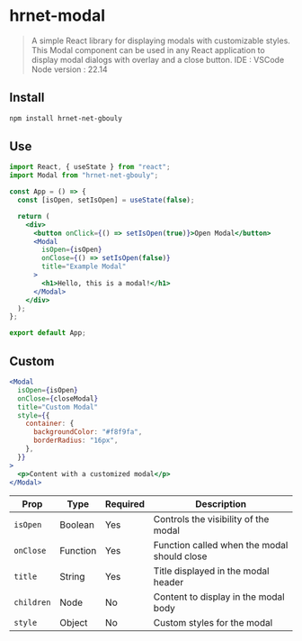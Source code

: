 # hrnet-modal

> A simple React library for displaying modals with customizable styles. This Modal component can be used in any React application to display modal dialogs with overlay and a close button.
> IDE : VSCode
> Node version : 22.14

## Install

```bash
npm install hrnet-net-gbouly
```

## Use

```jsx
import React, { useState } from "react";
import Modal from "hrnet-net-gbouly";

const App = () => {
  const [isOpen, setIsOpen] = useState(false);

  return (
    <div>
      <button onClick={() => setIsOpen(true)}>Open Modal</button>
      <Modal
        isOpen={isOpen}
        onClose={() => setIsOpen(false)}
        title="Example Modal"
      >
        <h1>Hello, this is a modal!</h1>
      </Modal>
    </div>
  );
};

export default App;
```

## Custom

```jsx
<Modal
  isOpen={isOpen}
  onClose={closeModal}
  title="Custom Modal"
  style={{
    container: {
      backgroundColor: "#f8f9fa",
      borderRadius: "16px",
    },
  }}
>
  <p>Content with a customized modal</p>
</Modal>
```

| Prop       | Type     | Required | Description                                 |
| ---------- | -------- | -------- | ------------------------------------------- |
| `isOpen`   | Boolean  | Yes      | Controls the visibility of the modal        |
| `onClose`  | Function | Yes      | Function called when the modal should close |
| `title`    | String   | Yes      | Title displayed in the modal header         |
| `children` | Node     | No       | Content to display in the modal body        |
| `style`    | Object   | No       | Custom styles for the modal                 |
